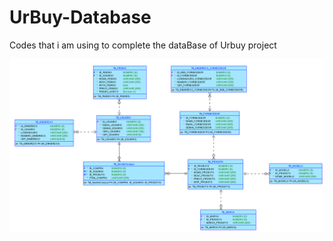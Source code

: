 # UrBuy-Database
Codes that i am using to complete the dataBase of Urbuy project


![logo](https://github.com/MatheusMartinsR/UrBuy-Database/blob/main/Logical.png)
